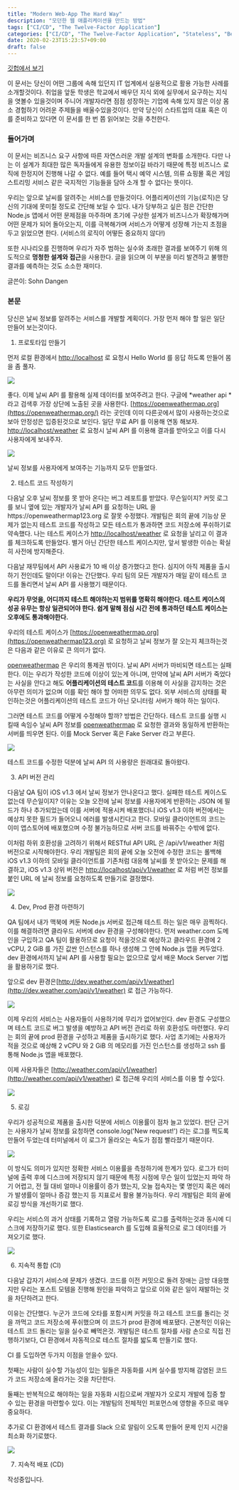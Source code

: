 ```yaml
---
title: "Modern Web-App The Hard Way"
description: "모던한 웹 애플리케이션을 만드는 방법"
tags: ["CI/CD", "The Twelve-Factor Application"]
categories: ["CI/CD", "The Twelve-Factor Application", "Stateless", "Best Practices"]
date: 2020-02-23T15:23:57+09:00
draft: false
---
```


[깃헙에서 보기](https://github.com/dangen-effy/modern-web-app-the-hard-way)

이 문서는 당신이 어떤 그룹에 속해 있던지 IT 업계에서 실용적으로 활용 가능한 사례를 소개할것이다. 취업을 앞둔 학생은 학교에서 배우던 지식 외에 실무에서 요구하는 지식을 엿볼수 있을것이며 주니어 개발자라면 점점 성장하는 기업에 속해 있지 않은 이상 몸소 경험하기 어려운 주제들을 배울수있을것이다. 만약 당신이 스타트업의 대표 혹은 이를 준비하고 있다면 이 문서를 한 번 쯤 읽어보는 것을 추천한다.

### 들어가며

이 문서는 비즈니스 요구 사항에 따른 자연스러운 개발 설계의 변화를 소개한다. 다만 나는 이 설계가 최대한 많은 독자들에게 유용한 정보이길 바라기 때문에 특정 비즈니스 로직에 한정지어 진행해 나갈 수 없다. 예를 들어 택시 예약 시스템, 의류 쇼핑몰 혹은 게임 스트리밍 서비스 같은 국지적인 기능들을 담아 소개 할 수 없다는 뜻이다.

우리는 앞으로 날씨를 알려주는 서비스를 만들것이다. 어플리케이션의 기능(로직)은 당신의 기대에 못미칠 정도로 간단해 보일 수 있다. 내가 당부하고 싶은 점은 간단한 Node.js 앱에서 어떤 문제점을 마주하며 초기에 구상한 설계가 비즈니스가 확장해가며 어떤 문제가 되어 돌아오는지, 이를 극복해가며 서비스가 어떻게 성장해 가는지 초점을 두고 읽었으면 한다. (서비스의 로직이 어떻든 중요하지 않다!)

또한 시나리오를 진행하며 우리가 자주 범하는 실수와 초래한 결과를 보여주기 위해 의도적으로 **멍청한 설계와 접근**을 사용한다. 글을 읽으며 이 부분을 미리 발견하고 불행한 결과를 예측하는 것도 소소한 재미다.

글쓴이: Sohn Dangen

### 본문

당신은 날씨 정보를 알려주는 서비스를 개발할 계획이다. 가장 먼저 해야 할 일은 일단 만들어 보는것이다.

1. 프로토타입 만들기

먼저 로컬 환경에서 [http://localhost](http://localhost) 로 요청시 Hello World 를 응답 하도록 만들어 몸을 좀 풀자.

![](https://cdn-images-1.medium.com/max/2000/1*S_qOp26RlETl-6djt3uq9Q.png)

좋다. 이제 날씨 API 를 활용해 실제 데이터를 보여주려고 한다. 구글에 *weather api *라고 검색후 가장 상단에 노출된 곳을 사용한다. [https://openweathermap.org](https://openweathermap.org/) 라는 곳인데 이미 다른곳에서 많이 사용하는것으로 보아 안정성은 입증된것으로 보인다. 일단 무료 API 를 이용해 연동 해보자. [http://localhost/weather](http://localhost/weather) 로 요청시 날씨 API 를 이용해 결과를 받아오고 이를 다시 사용자에게 보내주자.

![](https://cdn-images-1.medium.com/max/2000/1*l5PpP3m4c77OuaJ0jIJXBQ.png)

날씨 정보를 사용자에게 보여주는 기능까지 모두 만들었다.

2. 테스트 코드 작성하기

다음날 오후 날씨 정보를 못 받아 온다는 버그 레포트를 받았다. 무슨일이지? 커밋 로그를 보니 옆에 있는 개발자가 날씨 API 를 요청하는 URL 을https://openweathermap123.org 로 잘못 수정했다. 개발팀은 회의 끝에 기능상 문제가 없는지 테스트 코드를 작성하고 모든 테스트가 통과하면 코드 저장소에 푸쉬하기로 약속했다. 나는 테스트 케이스가 [http://localhost/weather](http://localhost/weather) 로 요청을 날리고 이 결과를 체크하도록 만들었다. 별거 아닌 간단한 테스트 케이스지만, 앞서 발생한 이슈는 확실히 사전에 방지해준다.

다음날 재무팀에서 API 사용료가 10 배 이상 증가했다고 한다. 심지어 아직 제품을 출시 하기 전인데도 말이다! 이유는 간단했다. 우리 팀의 모든 개발자가 매일 같이 테스트 코드를 돌리면서 날씨 API 를 사용했기 때문이다.

**우리가 무엇을, 어디까지 테스트 해야하는지 범위를 명확히 해야한다. 테스트 케이스의 성공 유무는 항상 일관되어야 한다. 쉽게 말해 점심 시간 전에 통과하던 테스트 케이스는 오후에도 통과해야한다.**

우리의 테스트 케이스가 [https://openweathermap.org](https://openweathermap123.org) 로 요청하고 날씨 정보가 잘 오는지 체크하는것은 다음과 같은 이유로 큰 의미가 없다.

[openweathermap](https://openweathermap123.org) 은 우리의 통제권 밖이다. 날씨 API 서버가 마비되면 테스트는 실패한다. 이는 우리가 작성한 코드에 이상이 있는게 아니며, 만약에 날씨 API 서버가 죽었다는 사실을 안다고 해도 **어플리케이션의 테스트 코드**를 이용해 이 사실을 감지하는 것은 아무런 의미가 없으며 이를 확인 해야 할 어떠한 의무도 없다. 외부 서비스의 상태를 확인하는것은 어플리케이션의 테스트 코드가 아닌 모니터링 서버가 해야 하는 일이다.

그러면 테스트 코드를 어떻게 수정해야 할까? 방법은 간단하다. 테스트 코드를 실행 시킬때 속임수 날씨 API 정보를 [openweathermap](https://openweathermap123.org) 로 요청한 결과와 동일하게 반환하는 서버를 띄우면 된다. 이를 Mock Server 혹은 Fake Server 라고 부른다.

![](https://cdn-images-1.medium.com/max/2000/1*LXzUN9-m9D7t4W463bxiow.png)

테스트 코드를 수정한 덕분에 날씨 API 의 사용량은 원래대로 돌아왔다.

3. API 버전 관리

다음날 QA 팀이 iOS v1.3 에서 날씨 정보가 안나온다고 했다. 실패한 테스트 케이스도 없는데 무슨일이지? 이유는 오늘 오전에 날씨 정보를 사용자에게 반환하는 JSON 에 필드가 하나 추가되었는데 이를 서버에 적용시켜 배포했더니 iOS v1.3 이하 버전에서는 예상치 못한 필드가 들어오니 에러를 발생시킨다고 한다. 모바일 클라이언트의 코드는 이미 앱스토어에 배포했으며 수정 불가능하므로 서버 코드를 바꿔주는 수밖에 없다.

이처럼 하위 호환성을 고려하기 위해서 RESTful API URL 은 /api/v1/weather 처럼 버전으로 시작해야한다. 우리 개발팀은 회의 끝에 오늘 오전에 수정한 코드는 롤백해 iOS v1.3 이하의 모바일 클라이언트를 기존처럼 대응해 날씨를 못 받아오는 문제를 해결하고, iOS v1.3 상위 버전은 [http://localhost/api/v1/weather](http://localhost/api/v1/weather) 로 처럼 버전 정보를 붙인 URL 에 날씨 정보를 요청하도록 만들기로 결정했다.

![](https://cdn-images-1.medium.com/max/2000/1*glRD8nHWP5gBOXO8GykIRA.png)

4. Dev, Prod 환경 마련하기

QA 팀에서 내가 맥북에 켜둔 Node.js 서버로 접근해 테스트 하는 일은 매우 끔찍하다. 이를 해결하려면 클라우드 서버에 dev 환경을 구성해야한다. 먼저 weather.com 도메인을 구입하고 QA 팀이 활용하므로 요청이 적을것으로 예상하고 클라우드 환경에 2 vCPU, 2 GiB 를 가진 값싼 인스턴스를 하나 생성해 그 안에 Node.js 앱을 켜두었다. dev 환경에서까지 날씨 API 를 사용할 필요는 없으므로 앞서 배운 Mock Server 기법을 활용하기로 했다.

앞으로 dev 환경은[http://dev.weather.com/api/v1/weather](http://dev.weather.com/api/v1/weather) 로 접근 가능하다.

![](https://cdn-images-1.medium.com/max/3508/1*xZE_6nr6lSx0t7QIB-peKQ.png)

이제 우리의 서비스는 사용자들이 사용하기에 무리가 없어보인다. dev 환경도 구성했으며 테스트 코드로 버그 발생을 예방하고 API 버전 관리로 하위 호환성도 마련했다. 우리는 회의 끝에 prod 환경을 구성하고 제품을 출시하기로 했다. 사업 초기에는 사용자가 적을 것으로 예상해 2 vCPU 와 2 GiB 의 메모리를 가진 인스턴스를 생성하고 ssh 를 통해 Node.js 앱을 배포했다.

이제 사용자들은 [http://weather.com/api/v1/weather](http://weather.com/api/v1/weather) 로 접근해 우리의 서비스를 이용 할 수있다.

![](https://cdn-images-1.medium.com/max/3648/1*pLufVi-Q1Hu3jtgceyg7GQ.png)

5. 로깅

우리가 성공적으로 제품을 출시한 덕분에 서비스 이용률이 점차 늘고 있었다. 판단 근거는 사용자가 날씨 정보를 요청하면 console.log('New request!') 라는 로그를 찍도록 만들어 두었는데 터미널에서 이 로그가 올라오는 속도가 점점 빨라졌기 때문이다.

![](https://cdn-images-1.medium.com/max/2296/1*3Nry530FQuJBUyZav_IB8g.png)

이 방식도 의미가 있지만 정확한 서비스 이용률을 측정하기에 한계가 있다. 로그가 터미널에 출력 후에 디스크에 저장되지 않기 때문에 특정 시점에 무슨 일이 있었는지 파악 하기 어렵고, 전 월 대비 얼마나 이용률이 증가 했는지, 오늘 접속자는 몇 명인지 혹은 에러가 발생률이 얼마나 증감 했는지 등 지표로서 활용 불가능하다. 우리 개발팀은 회의 끝에 로깅 방식을 개선하기로 했다.

우리는 서비스의 과거 상태를 기록하고 열람 가능하도록 로그를 출력하는것과 동시에 디스크에 저장하기로 했다. 또한 Elasticsearch 를 도입해 효율적으로 로그 데이터를 가져오기로 했다.

![](https://cdn-images-1.medium.com/max/2528/1*gDd1AeYHI4HVOMqg2CpCkw.png)

6. 지속적 통합 (CI)

다음날 갑자기 서비스에 문제가 생겼다. 코드를 이전 커밋으로 돌려 장애는 금방 대응했지만 우리는 포스트 모템을 진행해 원인을 파악하고 앞으로 이와 같은 일이 재발하는 것을 차단하려고 한다.

이유는 간단했다. 누군가 코드에 오타를 포함시켜 커밋을 하고 테스트 코드를 돌리는 것을 까먹고 코드 저장소에 푸쉬했으며 이 코드가 prod 환경에 배포됐다. 근본적인 이유는 테스트 코드 돌리는 일을 실수로 빼먹은것. 개발팀은 테스트 절차를 사람 손으로 직접 진행하기보다, CI 환경에서 자동적으로 테스트 절차를 밟도록 만들기로 했다.

CI 를 도입하면 두가지 이점을 얻을수 있다.

첫째는 사람이 실수할 가능성이 있는 일들은 자동화를 시켜 실수를 방지해 감염된 코드가 코드 저장소에 올라가는 것을 차단한다.

둘째는 반복적으로 해야하는 일을 자동화 시킴으로써 개발자가 오로지 개발에 집중 할 수 있는 환경을 마련할수 있다. 이는 개발팀의 전체적인 퍼포먼스에 영향을 주므로 매우 중요하다.

추가로 CI 환경에서 테스트 결과를 Slack 으로 알림이 오도록 만들어 문제 인지 시간을 최소화 하기로했다.

![](https://cdn-images-1.medium.com/max/2000/1*za70lalb3k6eiIl-aTMD4A.png)

7. 지속적 배포 (CD)

작성중입니다.
